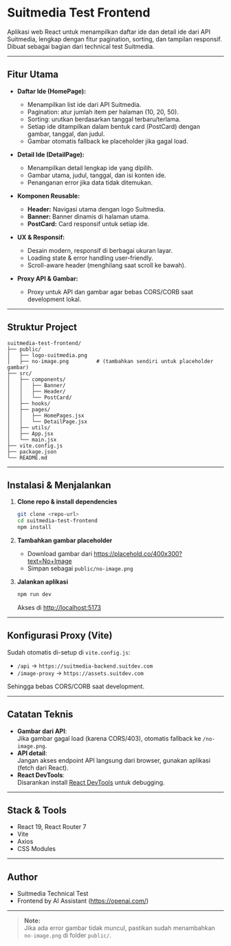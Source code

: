 # Suitmedia Test Frontend

Aplikasi web React untuk menampilkan daftar ide dan detail ide dari API Suitmedia, lengkap dengan fitur pagination, sorting, dan tampilan responsif. Dibuat sebagai bagian dari technical test Suitmedia.

---

## Fitur Utama

- **Daftar Ide (HomePage):**
  - Menampilkan list ide dari API Suitmedia.
  - Pagination: atur jumlah item per halaman (10, 20, 50).
  - Sorting: urutkan berdasarkan tanggal terbaru/terlama.
  - Setiap ide ditampilkan dalam bentuk card (PostCard) dengan gambar, tanggal, dan judul.
  - Gambar otomatis fallback ke placeholder jika gagal load.

- **Detail Ide (DetailPage):**
  - Menampilkan detail lengkap ide yang dipilih.
  - Gambar utama, judul, tanggal, dan isi konten ide.
  - Penanganan error jika data tidak ditemukan.

- **Komponen Reusable:**
  - **Header:** Navigasi utama dengan logo Suitmedia.
  - **Banner:** Banner dinamis di halaman utama.
  - **PostCard:** Card responsif untuk setiap ide.

- **UX & Responsif:**
  - Desain modern, responsif di berbagai ukuran layar.
  - Loading state & error handling user-friendly.
  - Scroll-aware header (menghilang saat scroll ke bawah).

- **Proxy API & Gambar:**
  - Proxy untuk API dan gambar agar bebas CORS/CORB saat development lokal.

---

## Struktur Project

```
suitmedia-test-frontend/
├── public/
│   ├── logo-suitmedia.png
│   ├── no-image.png         # (tambahkan sendiri untuk placeholder gambar)
├── src/
│   ├── components/
│   │   ├── Banner/
│   │   ├── Header/
│   │   └── PostCard/
│   ├── hooks/
│   ├── pages/
│   │   ├── HomePages.jsx
│   │   └── DetailPage.jsx
│   ├── utils/
│   ├── App.jsx
│   └── main.jsx
├── vite.config.js
├── package.json
└── README.md
```

---

## Instalasi & Menjalankan

1. **Clone repo & install dependencies**
   ```bash
   git clone <repo-url>
   cd suitmedia-test-frontend
   npm install
   ```

2. **Tambahkan gambar placeholder**
   - Download gambar dari https://placehold.co/400x300?text=No+Image
   - Simpan sebagai `public/no-image.png`

3. **Jalankan aplikasi**
   ```bash
   npm run dev
   ```
   Akses di [http://localhost:5173](http://localhost:5173)

---

## Konfigurasi Proxy (Vite)

Sudah otomatis di-setup di `vite.config.js`:
- `/api` → `https://suitmedia-backend.suitdev.com`
- `/image-proxy` → `https://assets.suitdev.com`

Sehingga bebas CORS/CORB saat development.

---

## Catatan Teknis

- **Gambar dari API**:  
  Jika gambar gagal load (karena CORS/403), otomatis fallback ke `/no-image.png`.
- **API detail**:  
  Jangan akses endpoint API langsung dari browser, gunakan aplikasi (fetch dari React).
- **React DevTools**:  
  Disarankan install [React DevTools](https://react.dev/link/react-devtools) untuk debugging.

---

## Stack & Tools

- React 19, React Router 7
- Vite
- Axios
- CSS Modules

---

## Author

- Suitmedia Technical Test
- Frontend by AI Assistant (https://openai.com/)

---

> **Note:**  
> Jika ada error gambar tidak muncul, pastikan sudah menambahkan `no-image.png` di folder `public/`.
